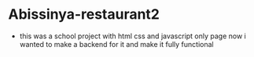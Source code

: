 # Abissinya-restaurant2

- this was a school project with html css and javascript only page now i wanted to make a backend for it and make it fully functional
